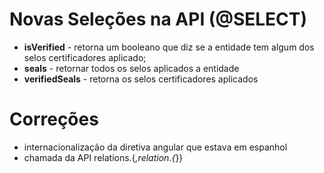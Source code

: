 # Novas Seleções na API (@SELECT)
- **isVerified** - retorna um booleano que diz se a entidade tem algum dos selos certificadores aplicado;
- **seals** - retornar todos os selos aplicados a entidade
- **verifiedSeals** - retorna os selos certificadores aplicados

# Correções
- internacionalização da diretiva angular que estava em espanhol
- chamada da API relations.{*,relation.{*}}
